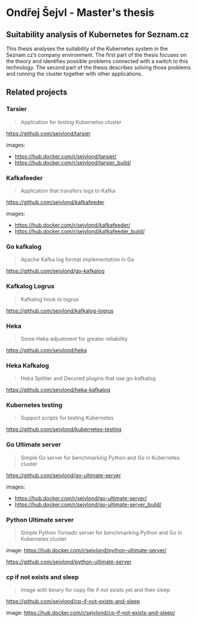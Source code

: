 # Ondřej Šejvl - Master's thesis

## Suitability analysis of Kubernetes for Seznam.cz

This thesis analyses the suitability of the Kubernetes system in the Seznam.cz’s company environment. The first part of the thesis focuses on the theory and identifies possible problems connected with a switch to this technology. The second part of the thesis describes solving those problems and running the cluster together with other applications.

## Related projects
### Tarsier
> Application fer testing Kubernetes cluster

https://github.com/sejvlond/tarsier

images:
  - https://hub.docker.com/r/sejvlond/tarsier/
  - https://hub.docker.com/r/sejvlond/tarsier_build/

### Kafkafeeder
> Application that transfers logs to Kafka

https://github.com/sejvlond/kafkafeeder

images:
  - https://hub.docker.com/r/sejvlond/kafkafeeder/
  - https://hub.docker.com/r/sejvlond/kafkafeeder_build/

### Go kafkalog
> Apache Kafka log format implementation in Go

https://github.com/sejvlond/go-kafkalog

### Kafkalog Logrus
> Kafkalog hook to logrus

https://github.com/sejvlond/kafkalog-logrus

### Heka
> Some Heka adjustment for greater reliability  

https://github.com/sejvlond/heka

### Heka Kafkalog
> Heka Splitter and Decored plugins that use go-kafkalog

https://github.com/sejvlond/heka-kafkalog

### Kubernetes testing
> Support scripts for testing Kubernetes

https://github.com/sejvlond/kubernetes-testing

### Go Ultimate server
> Simple Go server for benchmarking Python and Go in Kubernetes cluster

https://github.com/sejvlond/go-ultimate-server

images:
  - https://hub.docker.com/r/sejvlond/go-ultimate-server/
  - https://hub.docker.com/r/sejvlond/go-ultimate-server_build/

### Python Ultimate server
> Simple Python Tornado server for benchmarking Python and Go in Kubernetes cluster

image: https://hub.docker.com/r/sejvlond/python-ultimate-server/

https://github.com/sejvlond/python-ultimate-server

### cp if not exists and sleep
> image with binary for copy file if not exists yet and then sleep

https://github.com/sejvlond/cp-if-not-exists-and-sleep

image: https://hub.docker.com/r/sejvlond/cp-if-not-exists-and-sleep/
